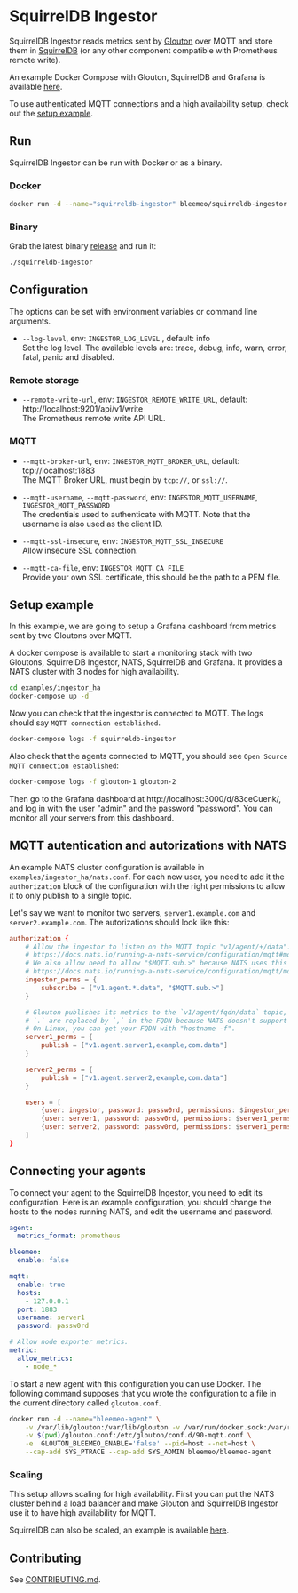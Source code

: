 # SquirrelDB Ingestor

SquirrelDB Ingestor reads metrics sent by [Glouton](https://github.com/bleemeo/glouton) over MQTT 
and store  them in [SquirrelDB](https://github.com/bleemeo/squirreldb) (or any other component
compatible with Prometheus remote write).

An example Docker Compose with Glouton, SquirrelDB and Grafana is available
[here](https://github.com/bleemeo/glouton/tree/master/examples/mqtt).

To use authenticated MQTT connections and a high availability setup, check out the [setup example](#setup-example).

## Run

SquirrelDB Ingestor can be run with Docker or as a binary.

### Docker

```sh
docker run -d --name="squirreldb-ingestor" bleemeo/squirreldb-ingestor
```

### Binary

Grab the latest binary [release](https://github.com/bleemeo/squirreldb-ingestor/releases/latest) and run it:

```sh
./squirreldb-ingestor
```

## Configuration

The options can be set with environment variables or command line arguments.

-  `--log-level`, env: `INGESTOR_LOG_LEVEL` , default: info  
Set the log level. The available levels are: trace, debug, info, warn, error, fatal, panic and disabled.  

### Remote storage

-  `--remote-write-url`, env: `INGESTOR_REMOTE_WRITE_URL`, default: http://localhost:9201/api/v1/write  
The Prometheus remote write API URL.

### MQTT

-  `--mqtt-broker-url`, env: `INGESTOR_MQTT_BROKER_URL`, default: tcp://localhost:1883  
The MQTT Broker URL, must begin by `tcp://`, or `ssl://`.

-  `--mqtt-username`, `--mqtt-password`, env: `INGESTOR_MQTT_USERNAME`, `INGESTOR_MQTT_PASSWORD`  
The credentials used to authenticate with MQTT. Note that the username is also used as the client ID.

-  `--mqtt-ssl-insecure`, env: `INGESTOR_MQTT_SSL_INSECURE`  
Allow insecure SSL connection.

-  `--mqtt-ca-file`, env: `INGESTOR_MQTT_CA_FILE`  
Provide your own SSL certificate, this should be the path to a PEM file.

## Setup example

In this example, we are going to setup a Grafana dashboard from metrics sent by two Gloutons over MQTT.

A docker compose is available to start a monitoring stack with two Gloutons, SquirrelDB Ingestor, NATS, 
SquirrelDB and Grafana. It provides a NATS cluster with 3 nodes for high availability.

```sh
cd examples/ingestor_ha
docker-compose up -d
```

Now you can check that the ingestor is connected to MQTT. The logs should say `MQTT connection established`.
```sh
docker-compose logs -f squirreldb-ingestor 
```

Also check that the agents connected to MQTT, you should see `Open Source MQTT connection established`:
```sh
docker-compose logs -f glouton-1 glouton-2
```

Then go to the Grafana dashboard at http://localhost:3000/d/83ceCuenk/, and log in with the user
"admin" and the password "password". You can monitor all your servers from this dashboard.

## MQTT autentication and autorizations with NATS

An example NATS cluster configuration is available in `examples/ingestor_ha/nats.conf`. 
For each new user, you need to add it the `authorization` block of the configuration with the right
permissions to allow it to only publish to a single topic. 

Let's say we want to monitor two servers, `server1.example.com` and `server2.example.com`. 
The autorizations should look like this:

```conf
authorization {
    # Allow the ingestor to listen on the MQTT topic "v1/agent/+/data".
    # https://docs.nats.io/running-a-nats-service/configuration/mqtt#mqtt-topics-and-nats-subjects
    # We also allow need to allow "$MQTT.sub.>" because NATS uses this topic to store durable subsription.
    # https://docs.nats.io/running-a-nats-service/configuration/mqtt/mqtt_config#special-permissions
    ingestor_perms = {
        subscribe = ["v1.agent.*.data", "$MQTT.sub.>"]
    }

    # Glouton publishes its metrics to the `v1/agent/fqdn/data` topic, with `fqdn` replaced by the host FQDN.
    # `.` are replaced by `,` in the FQDN because NATS doesn't support `.` in MQTT topics.
    # On Linux, you can get your FQDN with "hostname -f".
    server1_perms = {
        publish = ["v1.agent.server1,example,com.data"]
    }

    server2_perms = {
        publish = ["v1.agent.server2,example,com.data"]
    }

    users = [
        {user: ingestor, password: passw0rd, permissions: $ingestor_perms, allowed_connection_types: ["MQTT"]}
        {user: server1, password: passw0rd, permissions: $server1_perms, allowed_connection_types: ["MQTT"]}
        {user: server2, password: passw0rd, permissions: $server1_perms, allowed_connection_types: ["MQTT"]}
    ]
}
```

## Connecting your agents

To connect your agent to the SquirrelDB Ingestor, you need to edit its configuration. Here is an example
configuration, you should change the hosts to the nodes running NATS, and edit the username and password.

```yaml
agent:
  metrics_format: prometheus

bleemeo:
  enable: false

mqtt:
  enable: true
  hosts: 
    - 127.0.0.1
  port: 1883
  username: server1
  password: passw0rd

# Allow node exporter metrics.
metric:
  allow_metrics:
    - node_*
```

To start a new agent with this configuration you can use Docker. The following command supposes
that you wrote the configuration to a file in the current directory called `glouton.conf`.

```sh
docker run -d --name="bleemeo-agent" \
    -v /var/lib/glouton:/var/lib/glouton -v /var/run/docker.sock:/var/run/docker.sock -v /:/hostroot:ro \
    -v $(pwd)/glouton.conf:/etc/glouton/conf.d/90-mqtt.conf \
    -e  GLOUTON_BLEEMEO_ENABLE='false' --pid=host --net=host \
    --cap-add SYS_PTRACE --cap-add SYS_ADMIN bleemeo/bleemeo-agent
```

### Scaling

This setup allows scaling for high availability. First you can put the NATS cluster behind a load
balancer and make Glouton and SquirrelDB Ingestor use it to have high availability for MQTT.

SquirrelDB can also be scaled, an example is available 
[here](https://github.com/bleemeo/squirreldb/tree/master/examples/squirreldb_ha).

## Contributing

See [CONTRIBUTING.md](CONTRIBUTING.md).
